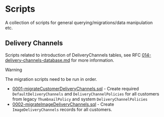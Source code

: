 # Scripts

A collection of scripts for general querying/migrations/data manipulation etc.

## Delivery Channels

Scripts related to introduction of DeliveryChannels tables, see RFC [014-delivery-channels-database.md](../docs/rfcs/014-delivery-channels-database.md) for more information.

> [!WARNING]  
> The migration scripts need to be run in order.

* [0001-migrateCustomerDeliveryChannels.sql](DeliveryChannels/0001-migrateCustomerDeliveryChannels.sql) - Create required `DefaultDeliveryChannels` and `DeliveryChannelPolicies` for all customers from legacy `ThumbnailPolicy` and system `DeliveryChannelPolicies`
* [0002-migrateImageDeliveryChannels.sql](DeliveryChannels/0002-migrateImageDeliveryChannels.sql) - Create `ImageDeliveryChannels` records for all customers.